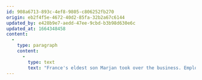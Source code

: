 ```yaml
---
id: 908a6713-893c-4ef8-9805-c806252fb270
origin: eb2f4f5e-4672-40d2-85fa-32b2a67c6144
updated_by: e428b9e7-aedd-47ee-9cbd-b3b98d630e6c
updated_at: 1664348458
content:
  -
    type: paragraph
    content:
      -
        type: text
        text: "France's eldest son Marjan took over the business. Employing five workers, he started manufacturing the first kitchens with hanging cabinets for customers from the Novo Mesto area."
---
```

